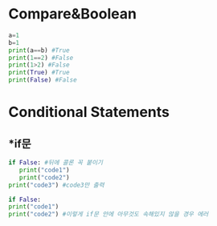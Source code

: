 Compare&Boolean
=============================
```python
a=1
b=1
print(a==b) #True 
print(1==2) #False
print(1>2) #False
print(True) #True
print(False) #False
```

Conditional Statements
=============================
*if문
---------------------------------
 ```python
 if False: #뒤에 콜론 꼭 붙이기
    print("code1")
    print("code2")
print("code3") #code3만 출력 

if False:
print("code1")
print("code2") #이렇게 if문 안에 아무것도 속해있지 않을 경우 에러
```
